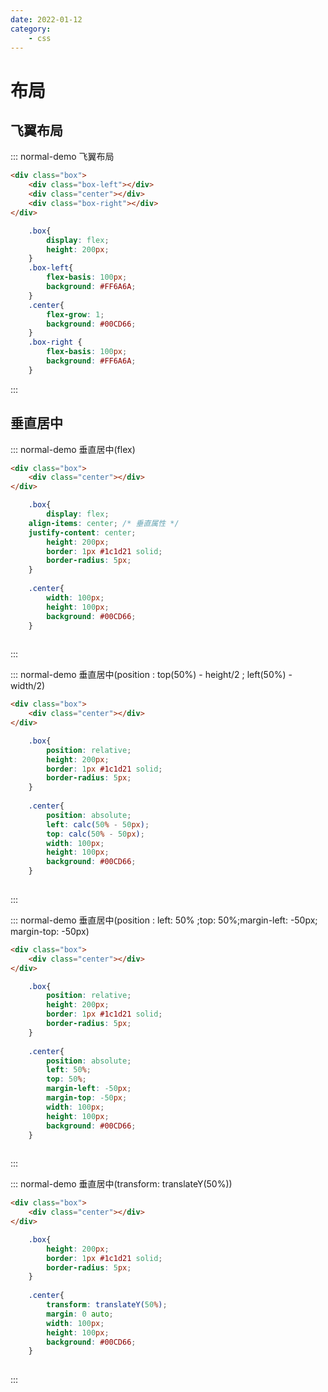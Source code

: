 ```yaml
---
date: 2022-01-12
category:
	- css
---
```


# 布局

## 飞翼布局
::: normal-demo 飞翼布局

```html
<div class="box">
	<div class="box-left"></div>
	<div class="center"></div>
	<div class="box-right"></div>
</div>
```

```css
	.box{
		display: flex;
		height: 200px;
	}
	.box-left{
		flex-basis: 100px;
		background: #FF6A6A;
	}
	.center{
		flex-grow: 1;
		background: #00CD66;
	}
	.box-right {
		flex-basis: 100px;
		background: #FF6A6A;
	}
```

:::
## 垂直居中
::: normal-demo 垂直居中(flex)

```html
<div class="box">
	<div class="center"></div>
</div>
```

```css
	.box{
		display: flex;
    align-items: center; /* 垂直属性 */
    justify-content: center;
		height: 200px;
		border: 1px #1c1d21 solid;
		border-radius: 5px;
	}
	
	.center{
		width: 100px;
		height: 100px;
		background: #00CD66;
	}
	
```

:::

::: normal-demo 垂直居中(position : top(50%) - height/2 ; left(50%) - width/2)

```html
<div class="box">
	<div class="center"></div>
</div>
```

```css
	.box{
		position: relative;
		height: 200px;
		border: 1px #1c1d21 solid;
		border-radius: 5px;
	}
	
	.center{
		position: absolute;
		left: calc(50% - 50px);
		top: calc(50% - 50px);
		width: 100px;
		height: 100px;
		background: #00CD66;
	}
	
```

:::

::: normal-demo 垂直居中(position : left: 50% ;top: 50%;margin-left: -50px; margin-top: -50px)

```html
<div class="box">
	<div class="center"></div>
</div>
```

```css
	.box{
		position: relative;
		height: 200px;
		border: 1px #1c1d21 solid;
		border-radius: 5px;
	}
	
	.center{
		position: absolute;
		left: 50%;
		top: 50%;
		margin-left: -50px;
		margin-top: -50px;
		width: 100px;
		height: 100px;
		background: #00CD66;
	}
	
```

:::

::: normal-demo 垂直居中(transform: translateY(50%))

```html
<div class="box">
	<div class="center"></div>
</div>
```

```css
	.box{
		height: 200px;
		border: 1px #1c1d21 solid;
		border-radius: 5px;
	}
	
	.center{
		transform: translateY(50%);
		margin: 0 auto;
		width: 100px;
		height: 100px;
		background: #00CD66;
	}
	
```

:::


